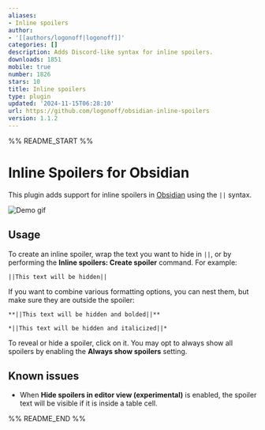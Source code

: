 ```yaml
---
aliases:
- Inline spoilers
author:
- '[[authors/logonoff|logonoff]]'
categories: []
description: Adds Discord-like syntax for inline spoilers.
downloads: 1851
mobile: true
number: 1826
stars: 10
title: Inline spoilers
type: plugin
updated: '2024-11-15T06:28:10'
url: https://github.com/logonoff/obsidian-inline-spoilers
version: 1.1.2
---
```


%% README_START %%

# Inline Spoilers for Obsidian
This plugin adds support for inline spoilers in [Obsidian](https://obsidian.md) using the `||` syntax.

![Demo gif](https://i.imgur.com/YyfMuJt.gif)

## Usage
To create an inline spoiler, wrap the text you want to hide in `||`, or by performing the **Inline spoilers: Create spoiler** command. For example:

```
||This text will be hidden||
```

If you want to combine various formatting options, you can nest them, but make sure they are outside the spoiler:

```
**||This text will be hidden and bolded||**

*||This text will be hidden and italicized||*
```

To reveal or hide a spoiler, click on it. You may opt to always show all spoilers by enabling the **Always show spoilers** setting.


## Known issues
- When **Hide spoilers in editor view (experimental)** is enabled, the spoiler text will be visible if it is inside a table cell.


%% README_END %%